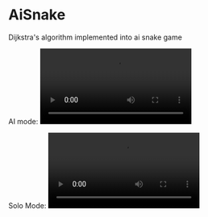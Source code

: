 # AiSnake
Dijkstra's algorithm implemented into ai snake game


AI mode:
![](https://github.com/Stargor14/AiSnake/blob/main/algo%20demo.mov)

Solo Mode:
![](https://user-images.githubusercontent.com/35389308/213334990-25812588-edbd-4d4f-87b2-79801e375268.mov)

